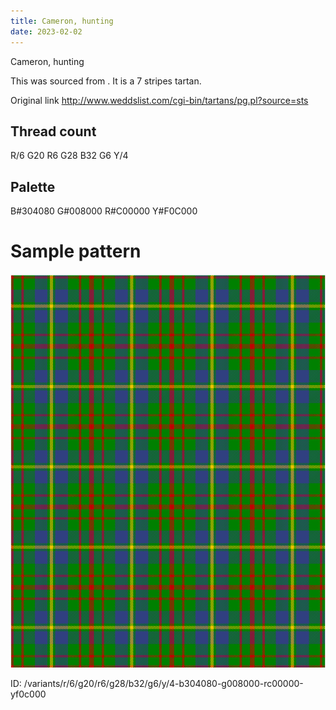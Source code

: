 ```yaml
---
title: Cameron, hunting
date: 2023-02-02
---
```

Cameron, hunting

This was sourced from <no value>.  It is a 7 stripes tartan.

Original link http://www.weddslist.com/cgi-bin/tartans/pg.pl?source=sts

## Thread count
R/6 G20 R6 G28 B32 G6 Y/4

## Palette
B#304080 G#008000 R#C00000 Y#F0C000

# Sample pattern

![Tartan detail](tartan.png "R/6 G20 R6 G28 B32 G6 Y/4 tartan")

ID: /variants/r/6/g20/r6/g28/b32/g6/y/4-b304080-g008000-rc00000-yf0c000